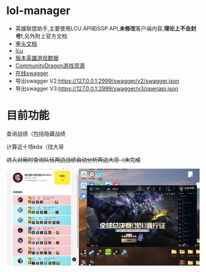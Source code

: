 # lol-manager

*   英雄联盟助手,主要使用LCU API和SGP API,**未修改**客户端内容,**理论上不会封号!**,另外附上官方文档
*   [拳头文档](https://developer.riotgames.com/docs/lol/)
*   [lcu](https://hextechdocs.dev/tag/lcu/)
*   [版本英雄游戏数据](https://developer.riotgames.com/docs/lol#data-dragon_champions)
*   [CommunityDragon游戏资源](https://github.com/CommunityDragon/Docs/blob/master/assets.md)
*   [在线swagger](http://www.mingweisamuel.com/lcu-schema/tool/#/)
*   导出swagger V2:<https://127.0.0.1:2999/swagger/v2/swagger.json>
*   导出swagger V3:<https://127.0.0.1:2999/swagger/v3/openapi.json>

# 目前功能

查询战绩（包括隐藏战绩&#x20;

计算近十场kda（找大哥

~~进入对局时查询队伍两边战绩自动分析两边大哥（未完成~~

![alt text](image.png)
